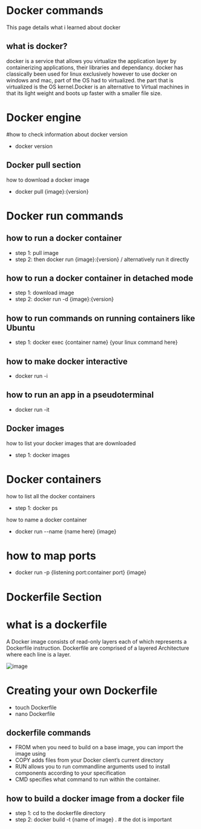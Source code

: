 # Docker commands 
This page details what i learned about docker

## what is docker?
docker is a service that allows you virtualize the application layer by containerizing applications, their libraries and dependancy.
docker has classically been used for linux exclusively however to use docker on windows and mac, part of the OS had to virtualized.
the part that is virtualized is the OS kernel.Docker is an alternative to Virtual machines in that its light weight and boots up faster with a smaller file size.

# Docker engine 
#how to check information about docker version
- docker version

## Docker pull section
how to download a docker image
- docker pull {image}:{version}

# Docker run commands 
## how to run a docker container
- step 1: pull image 
- step 2: then docker run {image}:{version} / alternatively run it directly

## how to run a docker container in detached mode
- step 1: download image
- step 2: docker run -d {image}:{version}

## how to run commands on running containers like Ubuntu
- step 1: docker exec {container name} {your linux command here}

## how to make docker interactive 
- docker run -i

## how to run an app in a pseudoterminal
- docker run -it

## Docker images
how to list your docker images that are downloaded
- step 1: docker images

# Docker containers 
how to list all the docker containers
- step 1: docker ps

how to name a docker container
- docker run --name {name here} {image}

# how to map ports 
- docker run -p {listening port:container port} {image}

# Dockerfile Section 
# what is a dockerfile
A Docker image consists of read-only layers each of which represents a Dockerfile instruction. Dockerfile are comprised of a layered Architecture where each line is a layer.

![image](https://user-images.githubusercontent.com/126476257/231466297-51feba1c-53a2-4996-9323-58d877f954c4.png)


# Creating your own Dockerfile
- touch Dockerfile
- nano Dockerfile

## dockerfile commands
- FROM when you need to build on a base image, you can import the image using
- COPY adds files from your Docker client’s current directory
- RUN allows you to run commandline arguments used to install components according to your specification
- CMD specifies what command to run within the container.

## how to build a docker image from a docker file
- step 1: cd to the dockerfile directory
- step 2: docker build -t {name of image} . # the dot is important 


